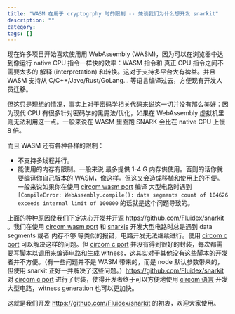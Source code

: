 ```yaml
---
title: "WASM 在用于 cryptogrphy 时的限制 -- 兼谈我们为什么想开发 snarkit"
description: ""
category:
tags: []
---
```


现在许多项目开始喜欢使用用 WebAssembly (WASM)，因为可以在浏览器中达到像运行 native CPU 指令一样快的效率：WASM 指令和 真正 CPU 指令之间不需要太多的 解释 (interpretation) 和转换。这对于支持多平台大有裨益。并且 WASM 支持从 C/C++/Jave/Rust/GoLang... 等语言编译过去，方便现有开发人员迁移。

但这只是理想的情况，事实上对于密码学相关代码来说这一切并没有那么美好：因为现代 CPU 有很多针对密码学的黑魔法/优化，如果在 WebAssembly 虚拟机里则无法利用这一点。一般来说在 WASM 里面跑 SNARK 会比在 native CPU 上慢 8 倍。

而且 WASM 还有各种各样的限制：
+ 不支持多线程并行。
+ 能使用的内存有限制。一般来说 最多提供 1-4 G 内存供使用。否则的话你就要编译你自己版本的 WASM，像[这样](https://github.com/emscripten-core/emscripten/issues/8755#issuecomment-499682033)。但这又会造成移植和使用上的不便。一般来说如果你在使用 [circom wasm port](https://github.com/iden3/circom/tree/master/ports/wasm) 编译 大型电路时遇到 `[CompileError: WebAssembly.compile(): data segments count of 104626 exceeds internal limit of 100000` 的话就是这个问题导致的。

上面的种种原因使我们下定决心开发并开源 https://github.com/Fluidex/snarkit 。我们在使用 [circom wasm port](https://github.com/iden3/circom/tree/master/ports/wasm) 和 [snarkjs](https://github.com/iden3/snarkjs) 开发大型电路时总是遇到 data segments 或者 内存不够 等类似的报错，电路开发无法继续进行。使用 [circom c port](https://github.com/iden3/circom/tree/master/ports/c) 可以解决这样的问题。但 [circom c port](https://github.com/iden3/circom/tree/master/ports/c) 并没有得到很好的封装，每次都需要写脚本以调用来编译电路和生成 witness，这其实对于其他没有这些脚本的开发者并不方便。（有一些问题并不是 WASM 带来的，而是 node 默认参数带来的，但使用 snarkit 正好一并解决了这些问题。）https://github.com/Fluidex/snarkit 对 [circom c port](https://github.com/iden3/circom/tree/master/ports/c) 进行了封装，使得开发者终于可以方便地使用 [circom 语言](https://github.com/iden3/circom) 开发大型电路，witness generation 也可以更加快。

这就是我们开发 https://github.com/Fluidex/snarkit 的初衷，欢迎大家使用。

